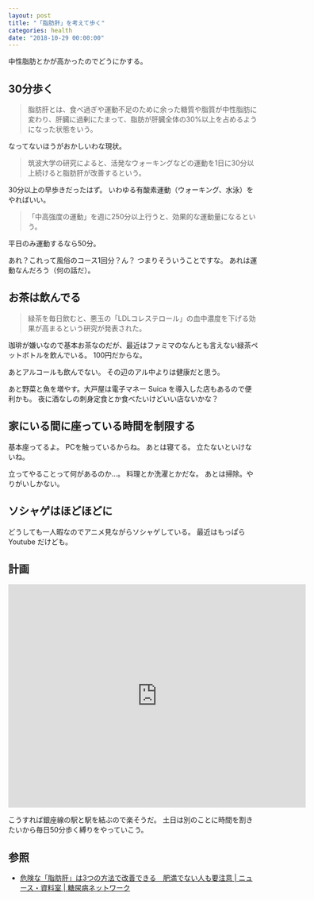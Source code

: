 ```yaml
---
layout: post
title: "「脂肪肝」を考えて歩く"
categories: health
date: "2018-10-29 00:00:00"
---
```


中性脂肪とかが高かったのでどうにかする。

## 30分歩く

> 脂肪肝とは、食べ過ぎや運動不足のために余った糖質や脂質が中性脂肪に変わり、肝臓に過剰にたまって、脂肪が肝臓全体の30%以上を占めるようになった状態をいう。

なってないほうがおかしいわな現状。

> 筑波大学の研究によると、活発なウォーキングなどの運動を1日に30分以上続けると脂肪肝が改善するという。

30分以上の早歩きだったはず。
いわゆる有酸素運動（ウォーキング、水泳）をやればいい。

> 「中高強度の運動」を週に250分以上行うと、効果的な運動量になるという。

平日のみ運動するなら50分。


あれ？これって風俗のコース1回分？ん？
つまりそういうことですな。
あれは運動なんだろう（何の話だ）。

## お茶は飲んでる

> 緑茶を毎日飲むと、悪玉の「LDLコレステロール」の血中濃度を下げる効果が高まるという研究が発表された。

珈琲が嫌いなので基本お茶なのだが、最近はファミマのなんとも言えない緑茶ペットボトルを飲んでいる。
100円だからな。


あとアルコールも飲んでない。
その辺のアル中よりは健康だと思う。


あと野菜と魚を増やす。大戸屋は電子マネー Suica を導入した店もあるので便利かも。
夜に酒なしの刺身定食とか食べたいけどいい店ないかな？

## 家にいる間に座っている時間を制限する

基本座ってるよ。
PCを触っているからね。
あとは寝てる。
立たないといけないね。

立ってやることって何があるのか...。
料理とか洗濯とかだな。
あとは掃除。やりがいしかない。

## ソシャゲはほどほどに

どうしても一人暇なのでアニメ見ながらソシャゲしている。
最近はもっぱら Youtube だけども。

## 計画

<iframe src="https://www.google.com/maps/embed?pb=!1m34!1m12!1m3!1d25929.90538803404!2d139.71339322617098!3d35.6711370325721!2m3!1f0!2f0!3f0!3m2!1i1024!2i768!4f13.1!4m19!3e2!4m5!1s0x60188b92812ffac3%3A0x6d10049c4838b717!2z6JmO44OO6ZaA6aeF44CB44CSMTA1LTAwMDEg5p2x5Lqs6YO95riv5Yy66JmO44OO6ZaA77yR5LiB55uu!3m2!1d35.670201899999995!2d139.7497313!4m5!1s0x60188c792c0c1a19%3A0xff9a1a11c335f399!2z6LWk5Z2C6KaL6ZmE6aeF!3m2!1d35.677067!2d139.7373586!4m5!1s0x60188c9fee70f285%3A0x4054b8b23563631c!2z5p2x5Lqs6YO9IOa4r-WMuuWMl-mdkuWxse-8k-S4geebru-8luKIku-8ke-8kiDooajlj4LpgZPpp4U!3m2!1d35.6652511!2d139.7120921!5e0!3m2!1sja!2sjp!4v1540225679204" width="600" height="450" frameborder="0" style="border:0" allowfullscreen></iframe>

こうすれば銀座線の駅と駅を結ぶので楽そうだ。
土日は別のことに時間を割きたいから毎日50分歩く縛りをやっていこう。

## 参照

- [危険な「脂肪肝」は3つの方法で改善できる　肥満でない人も要注意 | ニュース・資料室 | 糖尿病ネットワーク](http://www.dm-net.co.jp/calendar/2017/026793.php)


